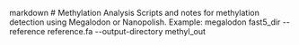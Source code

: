 markdown # Methylation Analysis Scripts and notes for methylation detection using Megalodon or Nanopolish. 
Example: megalodon fast5_dir --reference reference.fa --output-directory methyl_out
